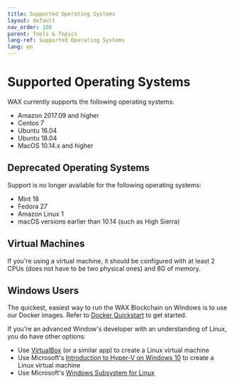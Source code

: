 ```yaml
---
title: Supported Operating Systems
layout: default
nav_order: 100
parent: Tools & Topics
lang-ref: Supported Operating Systems
lang: en
---
```

# Supported Operating Systems

WAX currently supports the following operating systems:

* Amazon 2017.09 and higher
* Centos 7
* Ubuntu 16.04
* Ubuntu 18.04
* MacOS 10.14.x and higher 

## Deprecated Operating Systems

Support is no longer available for the following operating systems:

* Mint 18
* Fedora 27
* Amazon Linux 1
* macOS versions earlier than 10.14 (such as High Sierra)

## Virtual Machines

If you're using a virtual machine, it should be configured with at least 2 CPUs (does not have to be two physical ones) and 8G of memory.

## Windows Users

The quickest, easiest way to run the WAX Blockchain on Windows is to use our Docker images. Refer to [Docker Quickstart](/en/dapp-development/docker-setup/) to get started. 

If you're an advanced Window's developer with an understanding of Linux, you do have other options:

* Use <a href="https://www.virtualbox.org/" target="_blank">VirtualBox</a> (or a similar app) to create a Linux virtual machine
* Use Microsoft's <a href="https://docs.microsoft.com/en-us/virtualization/hyper-v-on-windows/about/" target="_blank">Introduction to Hyper-V on Windows 10</a> to create a Linux virtual machine
* Use Microsoft's <a href="https://docs.microsoft.com/en-us/windows/wsl/install-win10" target="_blank">Windows Subsystem for Linux</a>

